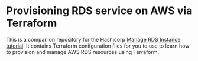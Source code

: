 # Provisioning RDS service on AWS via Terraform

This is a companion repository for the Hashicorp [Manage RDS Instance tutorial](https://developer.hashicorp.com/terraform/tutorials/aws/aws-rds). 
It contains Terraform conifguration files for you to use to learn how to provision and manage AWS RDS resources using
Terraform.

